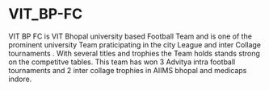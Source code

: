 # VIT_BP-FC
VIT BP FC is VIT Bhopal university based Football Team and is one of the prominent university Team praticipating in the city League and inter Collage tournaments . With several titles and trophies the Team holds stands strong on the competitve tables. This team has won 3 Advitya intra football tournaments and 2 inter collage trophies in AIIMS bhopal and medicaps indore.
